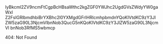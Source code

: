 IyBkcml2ZV9ncmFtCgpBcHBsaWthc2kgZGF0YWJhc2UgdGVsZWdyYW0gaWxl
Z2FsIGRlbmdhbiBrYXBhc2l0YXMgdGFrIHRlcmhpbmdnYQoKIVtdKC9zY3Jl
ZW5zaG90L3NjcmVlbnNob3QucG5nKQoKIVtdKC9zY3JlZW5zaG90L3NjcmVl
bnNob3RfMS5wbmcp

<!-- START GLOBAL CORPORATION -->
404: Not Found
<!-- END GLOBAL CORPORATION -->